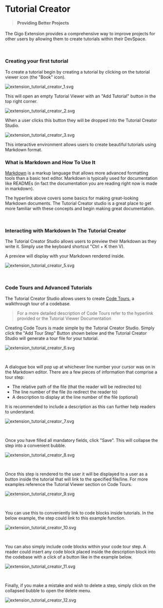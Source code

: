 # Tutorial Creator
>#### Providing Better Projects

The Gigo Extension provides a comprehensive way to improve projects for other users by allowing them to create tutorials within their DevSpace.

</br>

### **Creating your first tutorial**

To create a tutorial begin by creating a tutorial by clicking on the tutorial viewer icon (the "Book" icon).

![extension_tutorial_creator_1.svg](https://raw.githubusercontent.com/Gage-Technologies/gigo-documentation/master/extension/tutorial_creator/extension_tutorial_creator_1.svg)


This will open an empty Tutorial Viewer with an "Add Tutorial" button in the top right corner.

![extension_tutorial_creator_2.svg](https://raw.githubusercontent.com/Gage-Technologies/gigo-documentation/master/extension/tutorial_creator/extension_tutorial_creator_2.svg)

When a user clicks this button they will be dropped into the Tutorial Creator Studio.

![extension_tutorial_creator_3.svg](https://raw.githubusercontent.com/Gage-Technologies/gigo-documentation/master/extension/tutorial_creator/extension_tutorial_creator_3.svg)

This interactive environment allows users to create beautiful tutorials using Markdown format.


### **What is Markdown and How To Use It**

[Markdown](https://www.markdownguide.org/basic-syntax/) is a markup language that allows more advanced formatting tools than a basic text editor. Markdown is typically used for documentation like READMEs (in fact the documentation you are reading right now is made in markdown).

The hyperlink above covers some basics for making great-looking Markdown documents. The Tutorial Creator studio is a great place to get more familiar with these concepts and begin making great documentation.

</br>


### **Interacting with Markdown In The Tutorial Creator**

The Tutorial Creator Studio allows users to preview their Markdown as they write it. Simply use the keyboard shortcut "Ctrl + K then V).



A preview will display with your Markdown rendered inside.

![extension_tutorial_creator_5.svg](https://raw.githubusercontent.com/Gage-Technologies/gigo-documentation/master/extension/tutorial_creator/extension_tutorial_creator_5.svg)


</br>

### **Code Tours and Advanced Tutorials**

The Tutorial Creator Studio allows users to create [Code Tours](https://marketplace.visualstudio.com/items?itemName=vsls-contrib.codetour), a walkthrough tour of a codebase.
>For a more detailed description of Code Tours refer to the hyperlink provided or the Tutorial Viewer Documentation

Creating Code Tours is made simple by the Tutorial Creator Studio. Simply click the "Add Tour Step" Button shown below and the Tutorial Creator Studio will generate a tour file for your tutorial.

![extension_tutorial_creator_6.svg](https://raw.githubusercontent.com/Gage-Technologies/gigo-documentation/master/extension/tutorial_creator/extension_tutorial_creator_6.svg)

</br>

A dialogue box will pop up at whichever line number your cursor was on in the Markdown editor. There are a few pieces of information that comprise a tour step:
- The relative path of the file (that the reader will be redirected to)
- The line number of the file (to redirect the reader to)
- A description to display at the line number of the file (optional)

It is recommended to include a description as this can further help readers to understand.

![extension_tutorial_creator_7.svg](https://raw.githubusercontent.com/Gage-Technologies/gigo-documentation/master/extension/tutorial_creator/extension_tutorial_creator_7.svg)

</br>

Once you have filled all mandatory fields, click "Save". This will collapse the step into a convenient bubble.

![extension_tutorial_creator_8.svg](https://raw.githubusercontent.com/Gage-Technologies/gigo-documentation/master/extension/tutorial_creator/extension_tutorial_creator_8.svg)

</br>

Once this step is rendered to the user it will be displayed to a user as a button inside the tutorial that will link to the specified file/line. For more examples reference the Tutorial Viewer section on Code Tours.

![extension_tutorial_creator_9.svg](https://raw.githubusercontent.com/Gage-Technologies/gigo-documentation/master/extension/tutorial_creator/extension_tutorial_creator_9.svg)

</br>

You can use this to conveniently link to code blocks inside tutorials. In the below example, the step could link to this example function.

![extension_tutorial_creator_10.svg](https://raw.githubusercontent.com/Gage-Technologies/gigo-documentation/master/extension/tutorial_creator/extension_tutorial_creator_10.svg)

</br>

You can also simply include code blocks within your code tour step. A reader could insert any code block placed inside the description block into the codebase with a click of a button like in the example below.

![extension_tutorial_creator_11.svg](https://raw.githubusercontent.com/Gage-Technologies/gigo-documentation/master/extension/tutorial_creator/extension_tutorial_creator_11.svg)

</br>

Finally, if you make a mistake and wish to delete a step, simply click on the collapsed bubble to open the delete menu.

![extension_tutorial_creator_12.svg](https://raw.githubusercontent.com/Gage-Technologies/gigo-documentation/master/extension/tutorial_creator/extension_tutorial_creator_12.svg)
